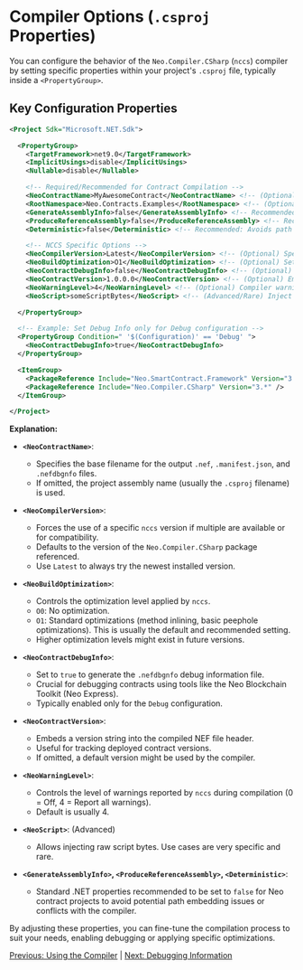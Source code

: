 # Compiler Options (`.csproj` Properties)

You can configure the behavior of the `Neo.Compiler.CSharp` (`nccs`) compiler by setting specific properties within your project's `.csproj` file, typically inside a `<PropertyGroup>`.

## Key Configuration Properties

```xml
<Project Sdk="Microsoft.NET.Sdk">

  <PropertyGroup>
    <TargetFramework>net9.0</TargetFramework>
    <ImplicitUsings>disable</ImplicitUsings> 
    <Nullable>disable</Nullable> 

    <!-- Required/Recommended for Contract Compilation -->
    <NeoContractName>MyAwesomeContract</NeoContractName> <!-- (Optional) Base name for output files -->
    <RootNamespace>Neo.Contracts.Examples</RootNamespace> <!-- (Optional) Affects namespace in manifest? -->
    <GenerateAssemblyInfo>false</GenerateAssemblyInfo> <!-- Recommended: Avoids conflicts -->
    <ProduceReferenceAssembly>false</ProduceReferenceAssembly> <!-- Recommended: Not needed -->
    <Deterministic>false</Deterministic> <!-- Recommended: Avoids path issues -->

    <!-- NCCS Specific Options -->
    <NeoCompilerVersion>Latest</NeoCompilerVersion> <!-- (Optional) Specify nccs version, e.g., "3.6.0". Defaults to package version. -->
    <NeoBuildOptimization>O1</NeoBuildOptimization> <!-- (Optional) Set optimization level: O0 (None), O1 (Default). -->
    <NeoContractDebugInfo>false</NeoContractDebugInfo> <!-- (Optional) Generate .nefdbgnfo file. Set to true for Debug config. -->
    <NeoContractVersion>1.0.0.0</NeoContractVersion> <!-- (Optional) Embeds version in NEF. Defaults if omitted. -->
    <NeoWarningLevel>4</NeoWarningLevel> <!-- (Optional) Compiler warning level (0-4). Default is 4 (highest). -->
    <NeoScript>someScriptBytes</NeoScript> <!-- (Advanced/Rare) Inject custom script bytes. -->

  </PropertyGroup>

  <!-- Example: Set Debug Info only for Debug configuration -->
  <PropertyGroup Condition=" '$(Configuration)' == 'Debug' ">
    <NeoContractDebugInfo>true</NeoContractDebugInfo>
  </PropertyGroup>

  <ItemGroup>
    <PackageReference Include="Neo.SmartContract.Framework" Version="3.*" />
    <PackageReference Include="Neo.Compiler.CSharp" Version="3.*" />
  </ItemGroup>

</Project>
```

**Explanation:**

*   **`<NeoContractName>`**: 
    *   Specifies the base filename for the output `.nef`, `.manifest.json`, and `.nefdbgnfo` files.
    *   If omitted, the project assembly name (usually the `.csproj` filename) is used.

*   **`<NeoCompilerVersion>`**: 
    *   Forces the use of a specific `nccs` version if multiple are available or for compatibility.
    *   Defaults to the version of the `Neo.Compiler.CSharp` package referenced.
    *   Use `Latest` to always try the newest installed version.

*   **`<NeoBuildOptimization>`**: 
    *   Controls the optimization level applied by `nccs`.
    *   `O0`: No optimization.
    *   `O1`: Standard optimizations (method inlining, basic peephole optimizations). This is usually the default and recommended setting.
    *   Higher optimization levels might exist in future versions.

*   **`<NeoContractDebugInfo>`**: 
    *   Set to `true` to generate the `.nefdbgnfo` debug information file.
    *   Crucial for debugging contracts using tools like the Neo Blockchain Toolkit (Neo Express).
    *   Typically enabled only for the `Debug` configuration.

*   **`<NeoContractVersion>`**: 
    *   Embeds a version string into the compiled NEF file header.
    *   Useful for tracking deployed contract versions.
    *   If omitted, a default version might be used by the compiler.

*   **`<NeoWarningLevel>`**: 
    *   Controls the level of warnings reported by `nccs` during compilation (0 = Off, 4 = Report all warnings).
    *   Default is usually 4.

*   **`<NeoScript>`**: (Advanced)
    *   Allows injecting raw script bytes. Use cases are very specific and rare.

*   **`<GenerateAssemblyInfo>`, `<ProduceReferenceAssembly>`, `<Deterministic>`**: 
    *   Standard .NET properties recommended to be set to `false` for Neo contract projects to avoid potential path embedding issues or conflicts with the compiler.

By adjusting these properties, you can fine-tune the compilation process to suit your needs, enabling debugging or applying specific optimizations.

[Previous: Using the Compiler](./01-using-compiler.md) | [Next: Debugging Information](./03-debugging.md)